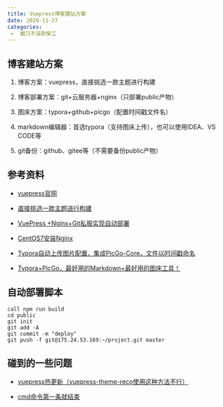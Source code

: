 ```yaml
---
title: Vuepress博客建站方案
date: 2020-11-27
categories:
 -  磨刀不误砍柴工
---
```

## 博客建站方案

1. 博客方案：vuepress，直接挑选一款主题进行构建

2. 博客部署方案：git+云服务器+nginx（只部署public产物）

3. 图床方案：typora+github+picgo（配置时间戳文件名）

4. markdown编辑器：首选typora（支持图床上传），也可以使用IDEA、VS CODE等

5. git备份：github、gitee等（不需要备份public产物）

## 参考资料

- [vuepress官网](https://www.vuepress.cn/)

- [直接挑选一款主题进行构建](https://vuepress-theme-reco.recoluan.com/)

- [VuePress +Nginx+Git私服实现自动部署](https://www.cnblogs.com/xiaoxineryi/p/13175182.html)

- [CentOS7安装Nginx](https://www.cnblogs.com/boonya/p/7907999.html)

- [Typora自动上传图片配置，集成PicGo-Core，文件以时间戳命名](https://blog.csdn.net/in_the_road/article/details/105733292)

- [Typora+PicGo，最好用的Markdown+最好用的图床工具！](https://blog.csdn.net/bruce_6/article/details/104821531)

## 自动部署脚本

```
call npm run build
cd public
git init
git add -A
git commit -m "deploy"
git push -f git@175.24.53.169:~/project.git master
```

## 碰到的一些问题

- [vuepress热更新（vuepress-theme-reco使用这种方法不行）](https://blog.csdn.net/alnorthword/article/details/109456547)

- [cmd命令第一条就结束](https://www.cnblogs.com/jarvisniu/p/5154912.html)